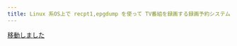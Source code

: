 ```yaml
---
title: Linux 系OS上で recpt1,epgdump を使って TV番組を録画する録画予約システム
---
```


[移動しました]({{site.baseurl}}/src/raspirec.html)

